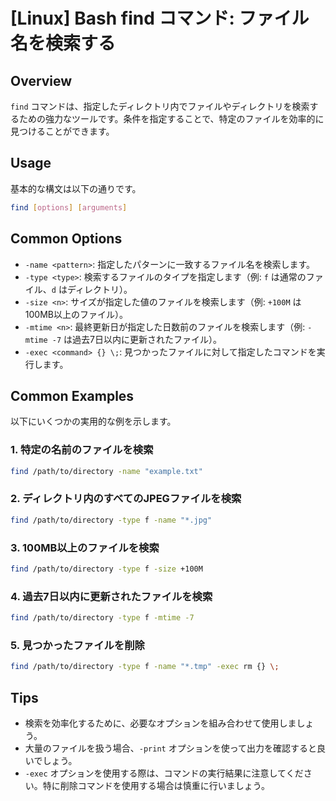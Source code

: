 # [Linux] Bash find コマンド: ファイル名を検索する

## Overview
`find` コマンドは、指定したディレクトリ内でファイルやディレクトリを検索するための強力なツールです。条件を指定することで、特定のファイルを効率的に見つけることができます。

## Usage
基本的な構文は以下の通りです。

```bash
find [options] [arguments]
```

## Common Options
- `-name <pattern>`: 指定したパターンに一致するファイル名を検索します。
- `-type <type>`: 検索するファイルのタイプを指定します（例: `f` は通常のファイル、`d` はディレクトリ）。
- `-size <n>`: サイズが指定した値のファイルを検索します（例: `+100M` は100MB以上のファイル）。
- `-mtime <n>`: 最終更新日が指定した日数前のファイルを検索します（例: `-mtime -7` は過去7日以内に更新されたファイル）。
- `-exec <command> {} \;`: 見つかったファイルに対して指定したコマンドを実行します。

## Common Examples
以下にいくつかの実用的な例を示します。

### 1. 特定の名前のファイルを検索
```bash
find /path/to/directory -name "example.txt"
```

### 2. ディレクトリ内のすべてのJPEGファイルを検索
```bash
find /path/to/directory -type f -name "*.jpg"
```

### 3. 100MB以上のファイルを検索
```bash
find /path/to/directory -type f -size +100M
```

### 4. 過去7日以内に更新されたファイルを検索
```bash
find /path/to/directory -type f -mtime -7
```

### 5. 見つかったファイルを削除
```bash
find /path/to/directory -type f -name "*.tmp" -exec rm {} \;
```

## Tips
- 検索を効率化するために、必要なオプションを組み合わせて使用しましょう。
- 大量のファイルを扱う場合、`-print` オプションを使って出力を確認すると良いでしょう。
- `-exec` オプションを使用する際は、コマンドの実行結果に注意してください。特に削除コマンドを使用する場合は慎重に行いましょう。